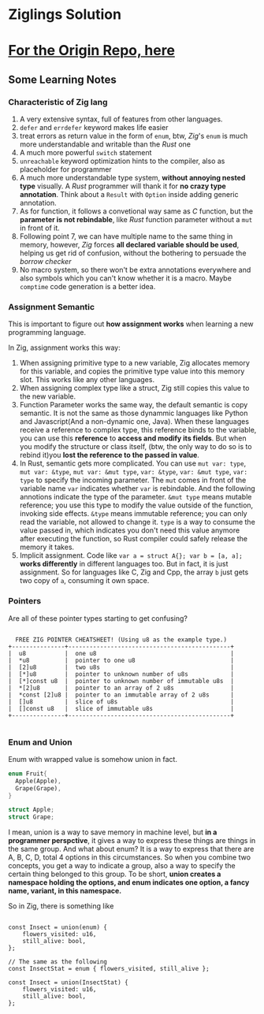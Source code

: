 # Ziglings Solution
# [For the Origin Repo, here](https://codeberg.org/ziglings/exercises/)

## Some Learning Notes

### Characteristic of Zig lang

1. A very extensive syntax, full of features from other languages.
2. `defer` and `errdefer` keyword makes life easier
3. treat errors as return value in the form of `enum`, btw, *Zig*'s `enum` is much more understandable and writable than the *Rust* one
4. A much more powerful `switch` statement
5. `unreachable` keyword optimization hints to the compiler, also as placeholder for programmer
6. A much more understandable type system, **without annoying nested type** visually. A *Rust* programmer will thank it for **no crazy type annotation**. Think about a `Result` with `Option` inside adding generic annotation.
7. As for function, it follows a convetional way same as *C* function, but the **parameter is not rebindable**, like *Rust* function parameter without a `mut` in front of it.
8. Following point 7, we can have multiple name to the same thing in memory, however, *Zig* forces **all declared variable should be used**, helping us get rid of confusion, without the bothering to persuade the *borrow checker*
9. No macro system, so there won't be extra annotations everywhere and also symbols which you can't know whether it is a macro. Maybe `comptime` code generation is a better idea.

### Assignment Semantic

This is important to figure out __how assignment works__ when learning a new programming language.

In Zig, assignment works this way:

1. When assigning primitive type to a new variable, Zig allocates memory for this variable, and copies the primitive type value into this memory slot. This works like any other languages.
2. When assigning complex type like a struct, Zig still copies this value to the new variable.
3. Function Parameter works the same way, the default semantic is copy semantic. It is not the same as those dynammic languages like Python and Javascript(And a non-dynamic one, Java). When these languages receive a reference to complex type, this reference binds to the variable, you can use this __reference__ to __access and modify its fields__. But when you modify the structure or class itself, (btw, the only way to do so is to rebind it)you __lost the reference to the passed in value__.
4. In Rust, semantic gets more complicated. You can use `mut var: type`,  `mut var: &type`,  `mut var: &mut type`,   `var: &type`,   `var: &mut type`,  `var: type` to specify the incoming parameter. The `mut` comes in front of the variable name `var` indicates whether `var` is rebindable. And the following annotions indicate the type of the parameter. `&mut type` means mutable reference; you use this type to modify the value outside of the function, invoking side effects. `&type` means immutable reference; you can only read the variable, not allowed to change it. `type` is a way to consume the value passed in, which indicates you don't need this value anymore after executing the function, so Rust compiler could safely release the memory it takes.
5. Implicit assignment. Code like `var a = struct A{}; var b = [a, a];` __works differently__ in different languages too. But in fact, it is just assignment. So for languages like C, Zig and Cpp, the array `b` just gets two copy of `a`, consuming it own space.

### Pointers

Are all of these pointer types starting to get confusing?

```

  FREE ZIG POINTER CHEATSHEET! (Using u8 as the example type.)
+---------------+----------------------------------------------+
|  u8           |  one u8                                      |
|  *u8          |  pointer to one u8                           |
|  [2]u8        |  two u8s                                     |
|  [*]u8        |  pointer to unknown number of u8s            |
|  [*]const u8  |  pointer to unknown number of immutable u8s  |
|  *[2]u8       |  pointer to an array of 2 u8s                |
|  *const [2]u8 |  pointer to an immutable array of 2 u8s      |
|  []u8         |  slice of u8s                                |
|  []const u8   |  slice of immutable u8s                      |
+---------------+----------------------------------------------+


```

### Enum and Union

Enum with wrapped value is somehow union in fact.

```Rust
enum Fruit{
  Apple(Apple),
  Grape(Grape),
}

struct Apple;
struct Grape;

```

I mean, union is a way to save memory in machine level, but __in a programmer perspctive__, it gives a way to express these things are things in the same group. And what about enum? It is a way to express that there are A, B, C, D, total 4 options in this circumstances. So when you combine two concepts, you get a way to indicate a group, also a way to specify the certain thing belonged to this group. To be short, __union creates a namespace holding the options, and enum indicates one option, a fancy name, variant, in this namespace.__

So in Zig, there is something like

```Zig

const Insect = union(enum) {
    flowers_visited: u16,
    still_alive: bool,
};

// The same as the following
const InsectStat = enum { flowers_visited, still_alive };

const Insect = union(InsectStat) {
    flowers_visited: u16,
    still_alive: bool,
};


```
